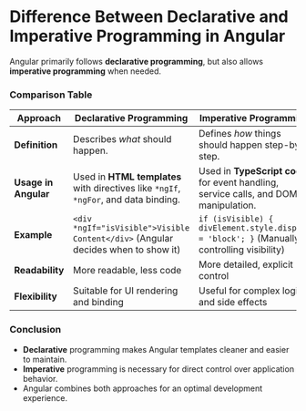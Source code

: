 # **Difference Between Declarative and Imperative Programming in Angular**

Angular primarily follows **declarative programming**, but also allows **imperative programming** when needed.

### **Comparison Table**

| Approach          | Declarative Programming | Imperative Programming |
|------------------|----------------------|----------------------|
| **Definition**    | Describes *what* should happen. | Defines *how* things should happen step-by-step. |
| **Usage in Angular** | Used in **HTML templates** with directives like `*ngIf`, `*ngFor`, and data binding. | Used in **TypeScript code** for event handling, service calls, and DOM manipulation. |
| **Example**       | `<div *ngIf="isVisible">Visible Content</div>` (Angular decides when to show it) | `if (isVisible) { divElement.style.display = 'block'; }` (Manually controlling visibility) |
| **Readability**   | More readable, less code | More detailed, explicit control |
| **Flexibility**   | Suitable for UI rendering and binding | Useful for complex logic and side effects |

### **Conclusion**
- **Declarative** programming makes Angular templates cleaner and easier to maintain.
- **Imperative** programming is necessary for direct control over application behavior.
- Angular combines both approaches for an optimal development experience.
